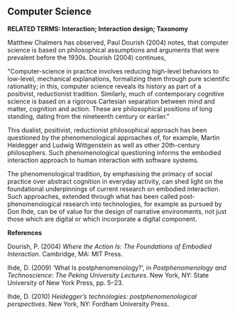 ## Computer Science

**RELATED TERMS: Interaction; Interaction design; Taxonomy**

Matthew Chalmers has observed, Paul Dourish (2004) notes, that computer science is based on philosophical assumptions and arguments that were prevalent before the 1930s. Dourish (2004) continues, 

"Computer-science in practice involves reducing high-level behaviors to low-level, mechanical explanations, formalizing them through pure scientific rationality; in this, computer science reveals its history as part of a positivist, reductionist tradition. Similarly, much of contemporary cognitive science is based on a rigorous Cartesian separation between mind and matter, cognition and action. These are philosophical positions of long standing, dating from the nineteenth century or earlier."

This dualist, positivist, reductionist philosophical approach has been questioned by the phenomenological approaches of, for example, Martin Heidegger and Ludwig Wittgenstein as well as other 20th-century philosophers. Such phenomenological questioning informs the embodied interaction approach to human interaction with software systems.

The phenomenological tradition, by emphasising the primacy of social practice over abstract cognition in everyday activity, can shed light on the foundational underpinnings of current research on embodied interaction. Such approaches, extended through what has been called post-phenomenological research into technologies, for example as pursued by Don Ihde, can be of value for the design of narrative environments, not just those which are digital or which incorporate a digital component.

**References**

Dourish, P. (2004) _Where the Action Is: The Foundations of Embodied Interaction_. Cambridge, MA: MIT Press.

Ihde, D. (2009) ‘What Is postphenomenology?’, in _Postphenomenology and Technoscience: The Peking University Lectures_. New York, NY: State University of New York Press, pp. 5–23.

Ihde, D. (2010) _Heidegger’s technologies: postphenomenological perspectives_. New York, NY: Fordham University Press.
